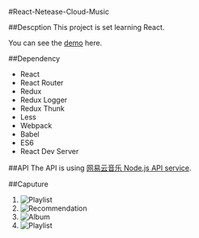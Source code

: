 #React-Netease-Cloud-Music

##Descption
This project is set learning React. 

You can see the [demo](http://mickeymiao.cn/) here.

##Dependency
- React
- React Router
- Redux
- Redux Logger
- Redux Thunk
- Less
- Webpack
- Babel
- ES6
- React Dev Server

##API
The API is using [网易云音乐 Node.js API service](https://github.com/Binaryify/NeteaseCloudMusicApi).


##Caputure
1. ![Playlist]()
2. ![Recommendation]()
3. ![Album]()
4. ![Playlist]()